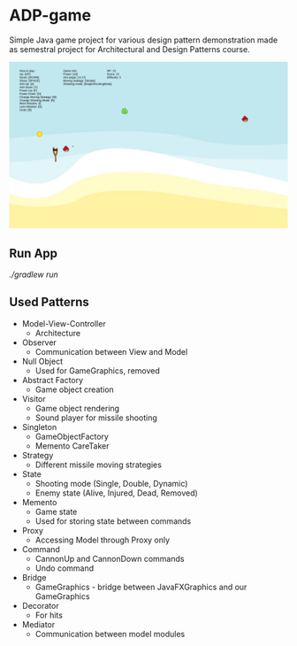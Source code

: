 # ADP-game

Simple Java game project for various design pattern demonstration made as semestral project for Architectural and Design Patterns course.

![alt text](public/images/image.png)

## Run App

*./gradlew run*


## Used Patterns

- Model-View-Controller
  - Architecture
- Observer
  - Communication between View and Model
- Null Object
  - Used for GameGraphics, removed
- Abstract Factory
  - Game object creation
- Visitor
  - Game object rendering
  - Sound player for missile shooting
- Singleton
  - GameObjectFactory
  - Memento CareTaker
- Strategy
  - Different missile moving strategies
- State
  - Shooting mode (Single, Double, Dynamic)
  - Enemy state (Alive, Injured, Dead, Removed)
- Memento
  - Game state
  - Used for storing state between commands
- Proxy
  - Accessing Model through Proxy only
- Command
  - CannonUp and CannonDown commands
  - Undo command
- Bridge
  - GameGraphics - bridge between JavaFXGraphics and our GameGraphics
- Decorator
  - For hits
- Mediator 
  - Communication between model modules
